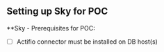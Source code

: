 ## Setting up Sky for POC


**Sky - Prerequisites for POC:
	
- [ ] Actifio connector must be installed on DB host(s)
